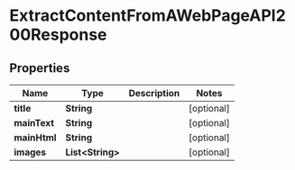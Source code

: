 

# ExtractContentFromAWebPageAPI200Response


## Properties

| Name | Type | Description | Notes |
|------------ | ------------- | ------------- | -------------|
|**title** | **String** |  |  [optional] |
|**mainText** | **String** |  |  [optional] |
|**mainHtml** | **String** |  |  [optional] |
|**images** | **List&lt;String&gt;** |  |  [optional] |



